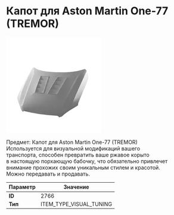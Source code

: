 # Капот для Aston Martin One-77 (TREMOR)

![Item Image](../img/2766.webp?raw=true)

Предмет: Капот для Aston Martin One-77 (TREMOR)<br>Используется для визуальной модификаций вашего<br>транспорта, способен превратить ваше ржавое корыто<br>в настоящую порхающую бабочку, что обязательно привлечет<br>внимание прохожих своим уникальным стилем и красотой.<br>Можно передавать и продавать.


| Параметр | Значение |
|----------|----------|
| **ID** | 2766 |
| **Тип** | ITEM_TYPE_VISUAL_TUNING |

